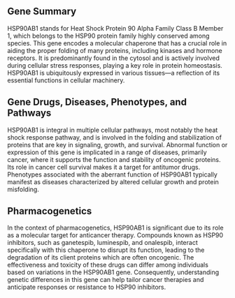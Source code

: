 ## Gene Summary
HSP90AB1 stands for Heat Shock Protein 90 Alpha Family Class B Member 1, which belongs to the HSP90 protein family highly conserved among species. This gene encodes a molecular chaperone that has a crucial role in aiding the proper folding of many proteins, including kinases and hormone receptors. It is predominantly found in the cytosol and is actively involved during cellular stress responses, playing a key role in protein homeostasis. HSP90AB1 is ubiquitously expressed in various tissues—a reflection of its essential functions in cellular machinery.

## Gene Drugs, Diseases, Phenotypes, and Pathways
HSP90AB1 is integral in multiple cellular pathways, most notably the heat shock response pathway, and is involved in the folding and stabilization of proteins that are key in signaling, growth, and survival. Abnormal function or expression of this gene is implicated in a range of diseases, primarily cancer, where it supports the function and stability of oncogenic proteins. Its role in cancer cell survival makes it a target for antitumor drugs. Phenotypes associated with the aberrant function of HSP90AB1 typically manifest as diseases characterized by altered cellular growth and protein misfolding.

## Pharmacogenetics
In the context of pharmacogenetics, HSP90AB1 is significant due to its role as a molecular target for anticancer therapy. Compounds known as HSP90 inhibitors, such as ganetespib, luminespib, and onalespib, interact specifically with this chaperone to disrupt its function, leading to the degradation of its client proteins which are often oncogenic. The effectiveness and toxicity of these drugs can differ among individuals based on variations in the HSP90AB1 gene. Consequently, understanding genetic differences in this gene can help tailor cancer therapies and anticipate responses or resistance to HSP90 inhibitors.